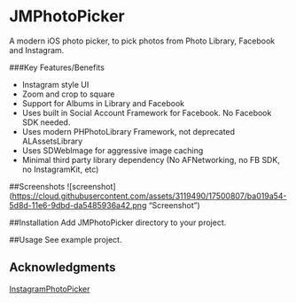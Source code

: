 # JMPhotoPicker

A modern iOS photo picker, to pick photos from Photo Library, Facebook and Instagram. 

###Key Features/Benefits
- Instagram style UI
- Zoom and crop to square
- Support for Albums in Library and Facebook
- Uses built in Social Account Framework for Facebook. No Facebook SDK needed. 
- Uses modern PHPhotoLibrary Framework, not deprecated ALAssetsLibrary
- Uses SDWebImage for aggressive image caching
- Minimal third party library dependency (No AFNetworking, no FB SDK, no InstagramKit, etc)

##Screenshots
![screenshot](https://cloud.githubusercontent.com/assets/3119490/17500807/ba019a54-5d8d-11e6-9dbd-da5485936a42.png “Screenshot”)


##Installation
Add JMPhotoPicker directory to your project. 

##Usage
See example project. 

## Acknowledgments
[InstagramPhotoPicker](https://github.com/wenzhaot/InstagramPhotoPicker)